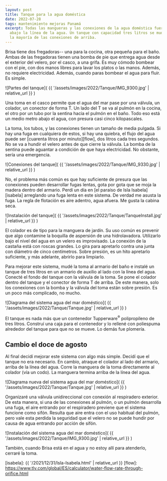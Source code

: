 ```yaml
---
layout: post
title: Tanque para la agua doméstica
date: 2022-07-28
tags: mantenimiento mejoras Panamá
excerpt: Todas las mangueras y las conexiones de la agua doméstica fueron
  abajo la línea de la agua. Un tanque con capacidad tres litros se mudó
  la mayoría de las conexiones de arriba.
---
```


Brisa tiene dos fregadoras-- una para la cocina, otra pequeña para el baño.
Ambas de las fregadoras tienen una bomba de pie que entrega agua desde
el exterior del velero, por el casco, a una grifa. Es muy cómodo bombear
con el pie, con dos manos libres para lavar los platos o las manos.
Además, no requiere electricidad.
Además, cuando paras bombear el agua para fluir. Es simple.

![Partes del tanque](
  {{ '/assets/images/2022/Tanque/IMG_9300.jpg' | relative_url }}
)

Una toma en el casco permite que el agua del mar pase por una válvula,
un colador, un conector de forma T. Un lado del T se va al pulmón en la
cocina, el otro por un tubo por la sentina hacia el pulmón en el baño.
Todo eso está un medio metro abajo el agua, con presura casi cinco kilopascales.

La toma, los tubos, y las conexiones tienen un tamaño de media pulgada.
Si hay una fuga en cualquiera de estos, si hay una quiebra, el flujo del agua
puede ser [cuarenta litros por minuto][flow], dos litros cada tres segundos.
No se va a hundir el velero antes de que cierre la válvula. La bomba de la
sentina puede aguantar a condición de que haya electricidad.  No obstante,
sería una emergencia.

![Conexiones del tanque](
  {{ '/assets/images/2022/Tanque/IMG_9330.jpg' | relative_url }}
)

No, el problema más común es que hay suficiente de presura que las
conexiones pueden desarrollar fugas lentas, gota por gota que se moja la madera
dentro del armario. Perdí un día en [el paraíso de Isla Isabela][isabela]
arreglando una fuga lenta en este sistema. De verdad me asusta la fuga.
La regla de flotación es aire adentro, agua afuera.
Me gusta la cabina seca.

![Instalación del tanque](
  {{ '/assets/images/2022/Tanque/TanqueInstall.jpg' | relative_url }}
)

El colador es de tipo para la manguera de jardín. Su uso común es prevenir
que algo contamine la boquilla de aspersión de una hidrolavadora. Utilizarlo
bajo el nivel del agua en un velero es improvisado. La conexión de la castaña
está con roscas grandes. Lo gira para apretarlo contra una junta con diámetro
de cinco centímetros. Sobre presión, es un hito apretarlo suficiente, y más
adelante, abrirlo para limpiarlo.

Para mejorar este sistema, mudé la toma al armario del baño e instalé un tanque
de tres litros en un armario de auxilio al lado con la línea del agua. Conecté
el fondo del tanque con la válvula de la toma. Se pone el colador dentro del
tanque y el conector de forma T de arriba. De este manera, solo los conexiones
con la bomba y la válvula del toma están sobre presión. Es un poco más
complicado, no mucho.

![Diagrama del sistema agua del mar doméstico](
  {{ '/assets/images/2022/Tanque/Tanque.jpg' | relative_url }}
)

El tanque es nada más que un contenedor Tupperware<sup>®</sup> polipropileno de
tres litros. Construí una caja para el contenedor y lo rellené con poliespuma
alrededor del tanque para que no se mueve. Lo demás fue plomería.

## Cambio el doce de agosto

Al final decidí mejorar este sistema con algo más simple. Decidí que el
tanque no era necesario. En cambio, atraque el colador al lado del armario,
arriba de la línea del agua. Corre la manguera de la toma directamente al
colador (vía un codo). La manguera termina arriba de la línea del agua.

![Diagrama nueva del sistema agua del mar doméstico](
  {{ '/assets/images/2022/Tanque/Tanque.jpg' | relative_url }}
)

Organizaré una válvula unidireccional con conexión al respiradero exterior.
De esta manera, si una de las conexiones al pulmón, o un pulmón desarrolla una
fuga, el aire entrando por el respiradero previene que el sistema funcione
como sifón. Resulta que aire entra con el uso habitual del pulmón, pero vale
esta perdida la seguridad que el velero no se puede hundir por causa de agua
entrando por acción de sifón.

![Instalación del sistema agua del mar doméstico](
  {{ '/assets/images/2022/Tanque/IMG_9300.jpg' | relative_url }}
)

También, cuando Brisa está en el agua y no estoy allí para atenderlo,
cerraré la toma.

[isabela]: {{ '/2021/12/31/Isla-Isabela.html' | relative_url }}
[flow]: https://www.tlv.com/global/ES/calculator/water-flow-rate-through-orifice.html
